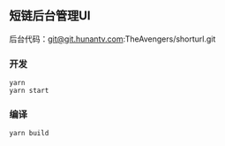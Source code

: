 ## 短链后台管理UI

后台代码：git@git.hunantv.com:TheAvengers/shorturl.git

### 开发

```
yarn
yarn start
```


### 编译

```
yarn build
```